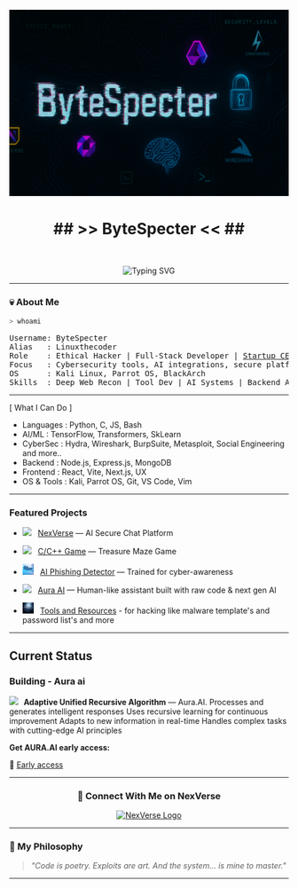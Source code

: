 
![logo](https://github.com/Linuxthecoder/Linuxthecoder/blob/main/ChatGPT%20Image%20Jun%2015%2C%202025%2C%2006_23_05%20AM.png)


<h1 align="center">## &gt;&gt; ByteSpecter &lt;&lt; ##</h1>

<br>

<p align="center">
  <img src="https://readme-typing-svg.herokuapp.com?font=Fira+Code&duration=3500&pause=1000&color=3AF7F3&center=true&vCenter=true&lines=AI%2FML+Developer;C%2FC%2B%2B+Game+Dev;Full+Stack+Developer;CEO+of+Nexora;OSINT+%7C+Tool+Builder" alt="Typing SVG" />
</p>


---

### 💀 About Me
```bash
> whoami
```

<pre>
Username: ByteSpecter
Alias   : Linuxthecoder
Role    : Ethical Hacker | Full-Stack Developer | <a href="https://nexora-com.onrender.com" target="_blank" rel="noopener noreferrer">Startup CEO</a> | AI/ML
Focus   : Cybersecurity tools, AI integrations, secure platforms, and offensive programming.
OS      : Kali Linux, Parrot OS, BlackArch
Skills  : Deep Web Recon | Tool Dev | AI Systems | Backend Architect
</pre>


---

[ What I Can Do ]
- Languages     : Python, C, JS, Bash
- AI/ML         : TensorFlow, Transformers, SkLearn
- CyberSec      : Hydra, Wireshark, BurpSuite, Metasploit, Social Engineering and more..
- Backend       : Node.js, Express.js, MongoDB
- Frontend      : React, Vite, Next.js, UX
- OS & Tools    : Kali, Parrot OS, Git, VS Code, Vim

---
### Featured Projects

- <img src="https://github.com/Linuxthecoder/NexVerse-Encrypted-Chat-Application/raw/main/frontend/public/favicon1.png" width="20"/> &nbsp;
  <a href="https://nexverse-net.onrender.com" target="_blank" rel="noopener noreferrer">NexVerse</a> — AI Secure Chat Platform  

- <img src="https://raw.githubusercontent.com/isocpp/logos/master/cpp_logo.png" width="20"/> &nbsp;
  <a href="https://github.com/Linuxthecoder/C-Terminal-Game" target="_blank" rel="noopener noreferrer">C/C++ Game</a> —  Treasure Maze Game

- <img src="https://github.com/Linuxthecoder/AI-phishing-dector/blob/main/AI%20phishing-detector/image.jpg" width="20"/> &nbsp;
  <a href="https://github.com/Linuxthecoder/AI-Phishing-Detector" target="_blank" rel="noopener noreferrer">AI Phishing Detector</a> — Trained for cyber-awareness  

- <img src="https://github.com/Linuxthecoder/Aura-AI-Early-Access-site/raw/main/public/Nexora%20(1).png" width="20"/> &nbsp;
  <a href="https://aura-early-access.onrender.com" target="_blank" rel="noopener noreferrer">Aura AI</a> — Human-like assistant built with raw code & next gen AI

 - <img src="https://github.com/Linuxthecoder/Tool-s-and-Resources-/blob/main/image%20(1).jpg" width="20"/> &nbsp;
  <a href="https://github.com/Linuxthecoder/Tool-s-and-Resources-/tree/main" target="_blank" rel="noopener noreferrer">Tools and Resources</a> - for hacking like malware template's and password list's and more 

  


---

## Current Status

### Building - Aura ai 


**<img src="https://github.com/Linuxthecoder/Aura-AI-Early-Access-site/raw/main/public/Nexora%20(1).png" width="20"/> &nbsp; Adaptive Unified Recursive Algorithm** — Aura.AI. Processes and generates intelligent responses
Uses recursive learning for continuous improvement
Adapts to new information in real-time
Handles complex tasks with cutting-edge AI principles

 **Get AURA.AI early access:**

🔗 [Early access](https://aura-early-access.onrender.com)



---

<h3 align="center">🤝 Connect With Me on NexVerse</h3>

<p align="center">
  <a href="https://nexverse-net.onrender.com/" target="_blank" rel="noopener noreferrer">
    <img src="https://github.com/Linuxthecoder/NexVerse-Encrypted-Chat-Application/raw/main/frontend/public/favicon1.png" width="50" alt="NexVerse Logo"/>
  </a>
</p>


---

### 🧠 My Philosophy
> *"Code is poetry. Exploits are art. And the system... is mine to master."*

---
